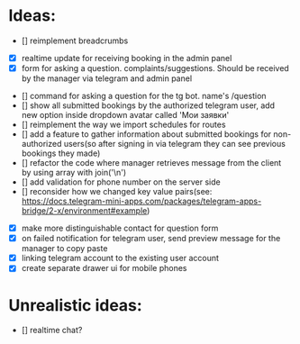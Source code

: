 # Ideas:

- [] reimplement breadcrumbs
- [x] realtime update for receiving booking in the admin panel
- [x] form for asking a question. complaints/suggestions. Should be received by the manager via telegram and admin panel
- [] command for asking a question for the tg bot. name's /question
- [] show all submitted bookings by the authorized telegram user, add new option inside dropdown avatar called 'Мои заявки'
- [] reimplement the way we import schedules for routes
- [] add a feature to gather information about submitted bookings for non-authorized users(so after signing in via telegram they can see previous bookings they made)
- [] refactor the code where manager retrieves message from the client by using array with join('\n')
- [] add validation for phone number on the server side
- [] reconsider how we changed key value pairs(see: https://docs.telegram-mini-apps.com/packages/telegram-apps-bridge/2-x/environment#example)
- [x] make more distinguishable contact for question form
- [x] on failed notification for telegram user, send preview message for the manager to copy paste
- [x] linking telegram account to the existing user account
- [x] create separate drawer ui for mobile phones

# Unrealistic ideas:
- [] realtime chat?
